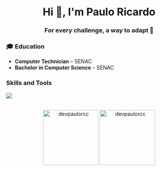 <h1 align="center">Hi 👋, I'm Paulo Ricardo</h1>
<h3 align="center">For every challenge, a way to adapt 🚀</h3>

### 🎓 **Education**

- **Computer Technician** – SENAC  
- **Bachelor in Computer Science** – SENAC

###

###

<h3>
    Skills and Tools
</h3>

<p align="left">
    <img src="https://skillicons.dev/icons?i=js,nodejs,typescript,nest,vue,nuxt,php,laravel,mysql,mongodb,docker,git,postman" />
</p>

<br clear="both">

<div align="center">
  <img height="150" src="https://github-readme-stats.vercel.app/api/top-langs?username=devpaulorcc&show_icons=true&locale=en&layout=compact&theme=swift&hide=html,css" alt="devpaulorcc" />
  <img height="150" src="https://github-readme-streak-stats.herokuapp.com/?user=devpaulorcc&theme=swift" alt="devpaulorcc" />
</div>
